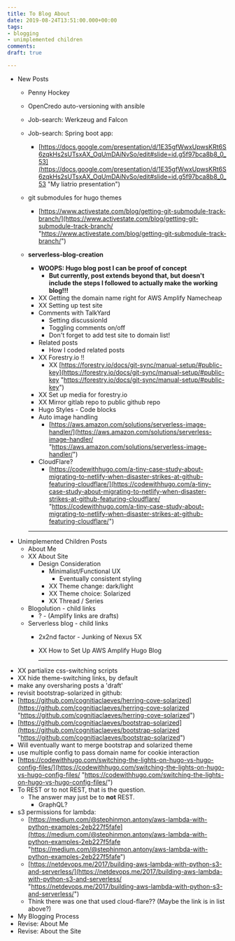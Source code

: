 ```yaml
---
title: To Blog About
date: 2019-08-24T13:51:00.000+00:00
tags:
- blogging
- unimplemented children
comments: 
draft: true

---
```

* New Posts
  * Penny Hockey
  * OpenCredo auto-versioning with ansible
  * Job-search: Werkzeug and Falcon
  * Job-search: Spring boot app:
    * [https://docs.google.com/presentation/d/1E35gfWwxUpwsKRt6S6zqkHs2sUTsxAX_OqUmDAiNvSo/edit#slide=id.g5f97bca8b8_0_53](https://docs.google.com/presentation/d/1E35gfWwxUpwsKRt6S6zqkHs2sUTsxAX_OqUmDAiNvSo/edit#slide=id.g5f97bca8b8_0_53 "My liatrio presentation")
  * git submodules for hugo themes
    * [https://www.activestate.com/blog/getting-git-submodule-track-branch/](https://www.activestate.com/blog/getting-git-submodule-track-branch/ "https://www.activestate.com/blog/getting-git-submodule-track-branch/")
  * **serverless-blog-creation**
    * **WOOPS: Hugo blog post I can be proof of concept**
      * **But currently, post extends beyond that, but doesn't include the steps I followed to actually make the working blog!!!**
    * XX Getting the domain name right for AWS Amplify Namecheap
    * XX Setting up test site
    * Comments with TalkYard
      * Setting discussionId
      * Toggling comments on/off
      * Don't forget to add test site to domain list!
    * Related posts
      * How I coded related posts
    * XX Forestry.io !!
      * XX [https://forestry.io/docs/git-sync/manual-setup/#public-key](https://forestry.io/docs/git-sync/manual-setup/#public-key "https://forestry.io/docs/git-sync/manual-setup/#public-key")
    * XX Set up media for forestry.io
    * XX Mirror gitlab repo to public github repo
    * Hugo Styles - Code blocks
    * Auto image handling
      * [https://aws.amazon.com/solutions/serverless-image-handler/](https://aws.amazon.com/solutions/serverless-image-handler/ "https://aws.amazon.com/solutions/serverless-image-handler/")
    * CloudFlare?
      * [https://codewithhugo.com/a-tiny-case-study-about-migrating-to-netlify-when-disaster-strikes-at-github-featuring-cloudflare/](https://codewithhugo.com/a-tiny-case-study-about-migrating-to-netlify-when-disaster-strikes-at-github-featuring-cloudflare/ "https://codewithhugo.com/a-tiny-case-study-about-migrating-to-netlify-when-disaster-strikes-at-github-featuring-cloudflare/")

    ***
* Unimplemented Children Posts
  * About Me
  * XX About Site
    * Design Consideration
      * Minimalist/Functional UX
        * Eventually consistent styling
      * XX Theme change: dark/light
      * XX Theme choice: Solarized
      * XX Thread / Series
  * Blogolution - child links
    * ? - (Amplify links are drafts)
  * Serverless blog - child links
    * 2x2nd factor - Junking of Nexus 5X
    * XX How to Set Up AWS Amplify Hugo Blog

      ***
* XX partialize css-switching scripts
* XX hide theme-switching links, by default
* make any oversharing posts a 'draft'
* revisit bootstrap-solarized in github:
* [https://github.com/cognitiaclaeves/herring-cove-solarized](https://github.com/cognitiaclaeves/herring-cove-solarized "https://github.com/cognitiaclaeves/herring-cove-solarized")
* [https://github.com/cognitiaclaeves/bootstrap-solarized](https://github.com/cognitiaclaeves/bootstrap-solarized "https://github.com/cognitiaclaeves/bootstrap-solarized")
* Will eventually want to merge bootstrap and solarized theme
* use multiple config to pass domain name for cookie interaction
* [https://codewithhugo.com/switching-the-lights-on-hugo-vs-hugo-config-files/](https://codewithhugo.com/switching-the-lights-on-hugo-vs-hugo-config-files/ "https://codewithhugo.com/switching-the-lights-on-hugo-vs-hugo-config-files/")
* To REST or to not REST, that is the question.
  * The answer may just be to **not** REST.
    * GraphQL?
* s3 permissions for lambda:
  * [https://medium.com/@stephinmon.antony/aws-lambda-with-python-examples-2eb227f5fafe](https://medium.com/@stephinmon.antony/aws-lambda-with-python-examples-2eb227f5fafe "https://medium.com/@stephinmon.antony/aws-lambda-with-python-examples-2eb227f5fafe")
  * [https://netdevops.me/2017/building-aws-lambda-with-python-s3-and-serverless/](https://netdevops.me/2017/building-aws-lambda-with-python-s3-and-serverless/ "https://netdevops.me/2017/building-aws-lambda-with-python-s3-and-serverless/")
  * Think there was one that used cloud-flare?? (Maybe the link is in list above?)
* My Blogging Process
* Revise: About Me
* Revise: About the Site